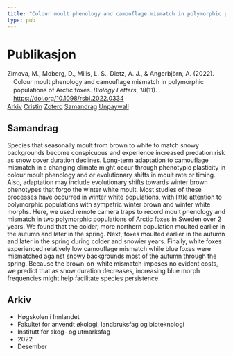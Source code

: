 ```yaml
---
title: "Colour moult phenology and camouflage mismatch in polymorphic populations of Arctic foxes"
type: pub
---
```

<h1>Publikasjon</h1>
<article id="csl-bib-container-FWKW8EWN" class="csl-bib-container">
  <div class="csl-bib-body" style="line-height: 1.35; padding-left: 1em; text-indent:-1em;">
  <div class="csl-entry">Zimova, M., Moberg, D., Mills, L. S., Dietz, A. J., &amp; Angerbj&#xF6;rn, A. (2022). Colour moult phenology and camouflage mismatch in polymorphic populations of Arctic foxes. <i>Biology Letters</i>, <i>18</i>(11). <a href="https://doi.org/10.1098/rsbl.2022.0334">https://doi.org/10.1098/rsbl.2022.0334</a></div>
</div>
  <div class="csl-bib-buttons">
    <a href="#taxonomy-article-FWKW8EWN" class="csl-bib-button">Arkiv</a>
    <a href="https://app.cristin.no/results/show.jsf?id=2087918" alt="Cristin URL" class="csl-bib-button">Cristin</a>
    <a href="http://zotero.org/groups/5022929/items/FWKW8EWN" alt="Zotero URL" class="csl-bib-button">Zotero</a>
    <a href="#abstract-article-FWKW8EWN" class="csl-bib-button">Samandrag</a>
    <a href="https://zenodo.org/record/7315979/files/README.pdf" class="csl-bib-button">Unpaywall</a>
  </div>
  <div id="csl-bib-meta-container-FWKW8EWN"></div>
</article>
<div id="csl-bib-meta-FWKW8EWN" class="csl-bib-meta">
  <article id="abstract-article-FWKW8EWN" class="abstract-article">
    <h1>Samandrag</h1>
    Species that seasonally moult from brown to white to match snowy backgrounds become conspicuous and experience increased predation risk as snow cover duration declines. Long-term adaptation to camouflage mismatch in a changing climate might occur through phenotypic plasticity in colour moult phenology and or evolutionary shifts in moult rate or timing. Also, adaptation may include evolutionary shifts towards winter brown phenotypes that forgo the winter white moult. Most studies of these processes have occurred in winter white populations, with little attention to polymorphic populations with sympatric winter brown and winter white morphs. Here, we used remote camera traps to record moult phenology and mismatch in two polymorphic populations of Arctic foxes in Sweden over 2 years. We found that the colder, more northern population moulted earlier in the autumn and later in the spring. Next, foxes moulted earlier in the autumn and later in the spring during colder and snowier years. Finally, white foxes experienced relatively low camouflage mismatch while blue foxes were mismatched against snowy backgrounds most of the autumn through the spring. Because the brown-on-white mismatch imposes no evident costs, we predict that as snow duration decreases, increasing blue morph frequencies might help facilitate species persistence.
  </article>
  <article id="taxonomy-article-FWKW8EWN" class="taxonomy-article">
    <h1>Arkiv</h1>
    <ul>
      <li>Høgskolen i Innlandet</li>
      <li>Fakultet for anvendt økologi, landbruksfag og bioteknologi</li>
      <li>Institutt for skog- og utmarksfag</li>
      <li>2022</li>
      <li>Desember</li>
    </ul>
  </article>
</div>
